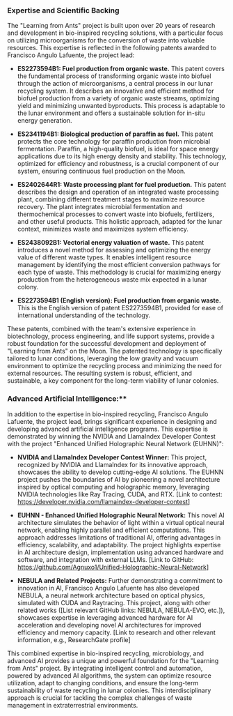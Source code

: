 ### Expertise and Scientific Backing

The "Learning from Ants" project is built upon over 20 years of research and development in bio-inspired recycling solutions, with a particular focus on utilizing microorganisms for the conversion of waste into valuable resources. This expertise is reflected in the following patents awarded to Francisco Angulo Lafuente, the project lead:

* **ES2273594B1: Fuel production from organic waste.** This patent covers the fundamental process of transforming organic waste into biofuel through the action of microorganisms, a central process in our lunar recycling system. It describes an innovative and efficient method for biofuel production from a variety of organic waste streams, optimizing yield and minimizing unwanted byproducts. This process is adaptable to the lunar environment and offers a sustainable solution for in-situ energy generation.

* **ES2341194B1: Biological production of paraffin as fuel.** This patent protects the core technology for paraffin production from microbial fermentation. Paraffin, a high-quality biofuel, is ideal for space energy applications due to its high energy density and stability. This technology, optimized for efficiency and robustness, is a crucial component of our system, ensuring continuous fuel production on the Moon.

* **ES2402644R1: Waste processing plant for fuel production.** This patent describes the design and operation of an integrated waste processing plant, combining different treatment stages to maximize resource recovery. The plant integrates microbial fermentation and thermochemical processes to convert waste into biofuels, fertilizers, and other useful products. This holistic approach, adapted for the lunar context, minimizes waste and maximizes system efficiency.

* **ES2438092B1: Vectorial energy valuation of waste.** This patent introduces a novel method for assessing and optimizing the energy value of different waste types. It enables intelligent resource management by identifying the most efficient conversion pathways for each type of waste.  This methodology is crucial for maximizing energy production from the heterogeneous waste mix expected in a lunar colony.

* **ES2273594B1 (English version): Fuel production from organic waste.** This is the English version of patent ES2273594B1, provided for ease of international understanding of the technology.

These patents, combined with the team's extensive experience in biotechnology, process engineering, and life support systems, provide a robust foundation for the successful development and deployment of "Learning from Ants" on the Moon. The patented technology is specifically tailored to lunar conditions, leveraging the low gravity and vacuum environment to optimize the recycling process and minimizing the need for external resources.  The resulting system is robust, efficient, and sustainable, a key component for the long-term viability of lunar colonies.


### Advanced Artificial Intelligence:**

In addition to the expertise in bio-inspired recycling, Francisco Angulo Lafuente, the project lead, brings significant experience in designing and developing advanced artificial intelligence programs.  This expertise is demonstrated by winning the NVIDIA and LlamaIndex Developer Contest with the project "Enhanced Unified Holographic Neural Network (EUHNN)":

* **NVIDIA and LlamaIndex Developer Contest Winner:**  This project, recognized by NVIDIA and LlamaIndex for its innovative approach, showcases the ability to develop cutting-edge AI solutions.  The EUHNN project pushes the boundaries of AI by pioneering a novel architecture inspired by optical computing and holographic memory, leveraging NVIDIA technologies like Ray Tracing, CUDA, and RTX.  [Link to contest: https://developer.nvidia.com/llamaindex-developer-contest]

* **EUHNN - Enhanced Unified Holographic Neural Network:** This novel AI architecture simulates the behavior of light within a virtual optical neural network, enabling highly parallel and efficient computations. This approach addresses limitations of traditional AI, offering advantages in efficiency, scalability, and adaptability. The project highlights expertise in AI architecture design, implementation using advanced hardware and software, and integration with external LLMs.  [Link to GitHub: https://github.com/Agnuxo1/Unified-Holographic-Neural-Network]

* **NEBULA and Related Projects:** Further demonstrating a commitment to innovation in AI,  Francisco Angulo Lafuente has also developed NEBULA, a neural network architecture based on optical physics, simulated with CUDA and Raytracing. This project, along with other related works ([List relevant GitHub links: NEBULA, NEBULA-EVO, etc.]), showcases expertise in leveraging advanced hardware for AI acceleration and developing novel AI architectures for improved efficiency and memory capacity.  [Link to research and other relevant information, e.g., ResearchGate profile]



This combined expertise in bio-inspired recycling, microbiology, and advanced AI provides a unique and powerful foundation for the "Learning from Ants" project. By integrating intelligent control and automation, powered by advanced AI algorithms, the system can optimize resource utilization, adapt to changing conditions, and ensure the long-term sustainability of waste recycling in lunar colonies.  This interdisciplinary approach is crucial for tackling the complex challenges of waste management in extraterrestrial environments.
